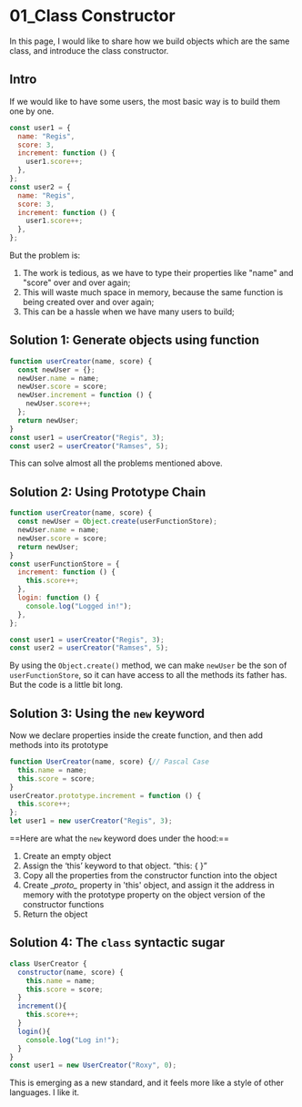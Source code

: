 # 01_Class Constructor

In this page, I would like to share how we build objects which are the same class, and introduce the class constructor.

## Intro
If we would like to have some users, the most basic way is to build them one by one.
```js
const user1 = {
  name: "Regis",
  score: 3,
  increment: function () {
    user1.score++;
  },
};
const user2 = {
  name: "Regis",
  score: 3,
  increment: function () {
    user1.score++;
  },
};
```
But the problem is:
1. The work is tedious, as we have to type their properties like "name" and "score" over and over again;
2. This will waste much space in memory, because the same function is being created over and over again;
3. This can be a hassle when we have many users to build;

## Solution 1: Generate objects using function
```js
function userCreator(name, score) {
  const newUser = {};
  newUser.name = name;
  newUser.score = score;
  newUser.increment = function () {
    newUser.score++;
  };
  return newUser;
}
const user1 = userCreator("Regis", 3);
const user2 = userCreator("Ramses", 5);
```
This can solve almost all the problems mentioned above.

## Solution 2: Using Prototype Chain
```js
function userCreator(name, score) {
  const newUser = Object.create(userFunctionStore);
  newUser.name = name;
  newUser.score = score;
  return newUser;
}
const userFunctionStore = {
  increment: function () {
    this.score++;
  },
  login: function () {
    console.log("Logged in!");
  },
};

const user1 = userCreator("Regis", 3);
const user2 = userCreator("Ramses", 5);
```
By using the `Object.create()` method, we can make `newUser` be the son of `userFunctionStore`, so it can have access to all the methods its father has.
But the code is a little bit long.

## Solution 3: Using the `new` keyword
Now we declare properties inside the create function, and then add methods into its prototype
```js
function UserCreator(name, score) {// Pascal Case
  this.name = name;
  this.score = score;
}
userCreator.prototype.increment = function () {
  this.score++;
};
let user1 = new userCreator("Regis", 3);
```
==Here are what the `new` keyword does under the hood:==
1. Create an empty object
2. Assign the ‘this’ keyword to that object. “this: { }”
3. Copy all the properties from the constructor function into the object
4. Create \__proto\__ property in 'this' object, and assign it the address in memory with the prototype property on the object version of the constructor functions
5. Return the object


## Solution 4: The `class` syntactic sugar
```js
class UserCreator {
  constructor(name, score) {
    this.name = name;
    this.score = score;
  }
  increment(){
    this.score++;
  }
  login(){
    console.log("Log in!");
  }
}
const user1 = new UserCreator("Roxy", 0);
```
This is emerging as a new standard, and it feels more like a style of other languages. I like it.


